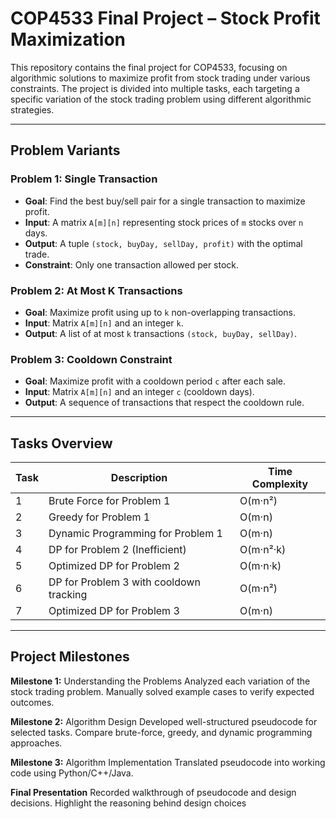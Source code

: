 # COP4533 Final Project – Stock Profit Maximization

This repository contains the final project for COP4533, focusing on algorithmic solutions to maximize profit from stock trading under various constraints. The project is divided into multiple tasks, each targeting a specific variation of the stock trading problem using different algorithmic strategies.

---

## Problem Variants

### Problem 1: Single Transaction

- **Goal**: Find the best buy/sell pair for a single transaction to maximize profit.
- **Input**: A matrix `A[m][n]` representing stock prices of `m` stocks over `n` days.
- **Output**: A tuple `(stock, buyDay, sellDay, profit)` with the optimal trade.
- **Constraint**: Only one transaction allowed per stock.

### Problem 2: At Most K Transactions

- **Goal**: Maximize profit using up to `k` non-overlapping transactions.
- **Input**: Matrix `A[m][n]` and an integer `k`.
- **Output**: A list of at most `k` transactions `(stock, buyDay, sellDay)`.

### Problem 3: Cooldown Constraint

- **Goal**: Maximize profit with a cooldown period `c` after each sale.
- **Input**: Matrix `A[m][n]` and an integer `c` (cooldown days).
- **Output**: A sequence of transactions that respect the cooldown rule.

---

## Tasks Overview

| Task | Description                             | Time Complexity |
| ---- | --------------------------------------- | --------------- |
| 1    | Brute Force for Problem 1               | O(m·n²)         |
| 2    | Greedy for Problem 1                    | O(m·n)          |
| 3    | Dynamic Programming for Problem 1       | O(m·n)          |
| 4    | DP for Problem 2 (Inefficient)          | O(m·n²·k)       |
| 5    | Optimized DP for Problem 2              | O(m·n·k)        |
| 6    | DP for Problem 3 with cooldown tracking | O(m·n²)         |
| 7    | Optimized DP for Problem 3              | O(m·n)          |

---

## Project Milestones

**Milestone 1:** Understanding the Problems
Analyzed each variation of the stock trading problem.
Manually solved example cases to verify expected outcomes.

**Milestone 2:** Algorithm Design
Developed well-structured pseudocode for selected tasks.
Compare brute-force, greedy, and dynamic programming approaches.

**Milestone 3:** Algorithm Implementation
Translated pseudocode into working code using Python/C++/Java.

**Final Presentation**
Recorded walkthrough of pseudocode and design decisions.
Highlight the reasoning behind design choices

